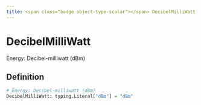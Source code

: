 ```yaml
---
title: <span class="badge object-type-scalar"></span> DecibelMilliWatt
---
```

# <span class="badge object-type-scalar"></span> DecibelMilliWatt

Energy: Decibel-milliwatt (dBm)

## Definition

```python
# Energy: Decibel-milliwatt (dBm)
DecibelMilliWatt: typing.Literal["dBm"] = "dBm"
```
